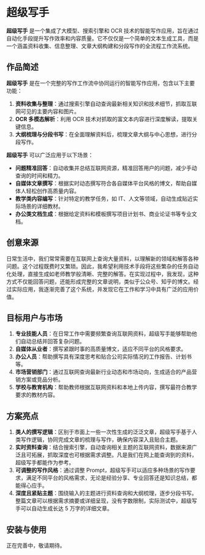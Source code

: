 # 超级写手

**超级写手** 是一个集成了大模型、搜索引擎和 OCR 技术的智能写作应用，旨在通过自动化手段提升写作效率和内容质量。它不仅仅是一个简单的文本生成工具，而是一个涵盖资料收集、信息整理、文章大纲构建和分段写作的全流程工作流系统。

## 作品简述

**超级写手** 是在一个完整的写作工作流中协同运行的智能写作应用，包含以下主要功能：

1. **资料收集与整理**：通过搜索引擎自动查询最新相关知识和技术细节，抓取互联网可见的主要内容和图片。
2. **OCR 多模态解析**：利用 OCR 技术对抓取的富文本内容进行深度解读，提取关键信息。
3. **大纲梳理与分段书写**：在全面理解资料后，梳理文章大纲与中心思想，进行分段写作。

**超级写手** 可以广泛应用于以下场景：
- **问题精准回答**：自动收集并总结互联网资源，精准回答用户的问题，减少手动查询的时间和精力。
- **自媒体文章撰写**：根据实时动态撰写符合各自媒体平台风格的博文，帮助自媒体人轻松创作高质量内容。
- **教学类内容编写**：针对特定的教学任务，如 IT、人文等领域，自动生成贴近实际场景的详细教材。
- **办公类文档生成**：根据给定资料和模板撰写项目计划书、商业论证书等专业文档。

## 创意来源

日常生活中，我们常常需要在互联网上查询大量资料，以理解新的领域和解答各种问题。这个过程既费时又繁琐。因此，我希望利用技术手段将这些繁杂的任务自动化处理，直接生成如老师教学般清晰、完整的解答。在实现过程中，我发现，这种方式不仅能回答问题，还能形成完整的文章说明，类似于公众号、知乎的博文。经过实际应用，我逐渐完善了这个系统，并发现它在工作和学习中具有广泛的应用价值。

## 目标用户与市场

1. **专业技能人员**：在日常工作中需要频繁查询互联网资料，超级写手能够帮助他们自动总结并回答复杂问题。
2. **自媒体从业者**：撰写紧跟时事的高质量博文，适应不同平台的风格要求。
3. **办公人员**：帮助撰写具有深度思考和贴合公司实际情况的工作报告、计划书等。
4. **市场营销部门**：通过互联网查询最新行业动态和市场动向，生成适合的产品营销方案或竞品分析。
5. **学校与教育机构**：帮助教师根据互联网资料和本地上传内容，撰写最符合教学要求的教材内容。

## 方案亮点

1. **类人的撰写逻辑**：区别于市面上一些一次性生成的泛泛文章，超级写手基于人类写作逻辑，协同完成文章的梳理与写作，确保内容深入且贴合主题。
2. **实时资料查询**：结合搜索引擎，自动查询相关主题的互联网资料，数据来源广泛且可拓展，抓取深度也可根据需求调整。凡是我们在网上能查询到的资料，超级写手都能作为参考。
3. **可调整的写作风格**：通过调整 Prompt，超级写手可以适应多种场景的写作要求，满足不同平台的风格需求，无论是经验分享、专业回答还是知识总结，都能得心应手。
4. **深度且紧贴主题**：围绕输入的主题进行资料查询和大纲梳理，逐步分段书写。整篇文章可以根据需求摘要或详细呈现，没有字数限制，实际测试中，超级写手可以自动生成长达 5 万字的详细文章。

## 安装与使用
正在完善中，敬请期待。